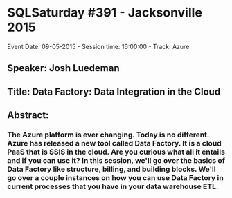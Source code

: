 # SQLSaturday #391 - Jacksonville 2015
Event Date: 09-05-2015 - Session time: 16:00:00 - Track: Azure
## Speaker: Josh Luedeman
## Title: Data Factory: Data Integration in the Cloud
## Abstract:
### The Azure platform is ever changing. Today is no different. Azure has released a new tool called Data Factory. It is a cloud PaaS that is SSIS in the cloud. Are you curious what all it entails and if you can use it? In this session, we'll go over the basics of Data Factory like structure, billing, and building blocks. We'll go over a couple instances on how you can use Data Factory in current processes that you have in your data warehouse ETL.
